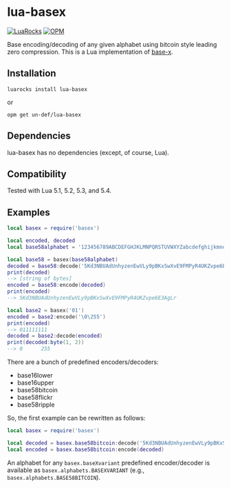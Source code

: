 # lua-basex

[![LuaRocks](https://img.shields.io/luarocks/v/undef/lua-basex?color=blue)](https://luarocks.org/modules/undef/lua-basex)
[![OPM](https://img.shields.io/opm/v/un-def/lua-basex?color=blue)](https://opm.openresty.org/package/un-def/lua-basex/)

Base encoding/decoding of any given alphabet using bitcoin style leading zero compression. This is a Lua implementation of [base-x](https://github.com/cryptocoinjs/base-x).



## Installation

```
luarocks install lua-basex
```
or
```
opm get un-def/lua-basex
```



## Dependencies

lua-basex has no dependencies (except, of course, Lua).



## Compatibility

Tested with Lua 5.1, 5.2, 5.3, and 5.4.



## Examples

```lua
local basex = require('basex')

local encoded, decoded
local base58alphabet = '123456789ABCDEFGHJKLMNPQRSTUVWXYZabcdefghijkmnopqrstuvwxyz'

local base58 = basex(base58alphabet)
decoded = base58:decode('5Kd3NBUAdUnhyzenEwVLy9pBKxSwXvE9FMPyR4UKZvpe6E3AgLr')
print(decoded)
--> [string of bytes]
encoded = base58:encode(decoded)
print(encoded)
--> 5Kd3NBUAdUnhyzenEwVLy9pBKxSwXvE9FMPyR4UKZvpe6E3AgLr

local base2 = basex('01')
encoded = base2:encode('\0\255')
print(encoded)
--> 011111111
decoded = base2:decode(encoded)
print(decoded:byte(1, 2))
--> 0      255
```

There are a bunch of predefined encoders/decoders:

* base16lower
* base16upper
* base58bitcoin
* base58flickr
* base58ripple

So, the first example can be rewritten as follows:

```lua
local basex = require('basex')

local decoded = basex.base58bitcoin:decode('5Kd3NBUAdUnhyzenEwVLy9pBKxSwXvE9FMPyR4UKZvpe6E3AgLr')
local encoded = basex.base58bitcoin:encode(decoded)
```

An alphabet for any `basex.baseXvariant` predefined encoder/decoder is available as `basex.alphabets.BASEXVARIANT` (e.g., `basex.alphabets.BASE58BITCOIN`).
